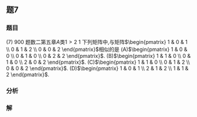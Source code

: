 ## 题7
### 题目
(7) 900 题数二第五章$A$类$1 > 2$
1 下列矩阵中,与矩阵$\begin{pmatrix} 1 & 0 & 1 \\ 0 & 1 & 2 \\ 0 & 0 & 2 \end{pmatrix}$相似的是
(A)$\begin{pmatrix} 1 & 0 & 0 \\ 0 & 1 & 0 \\ 0 & 2 & 2 \end{pmatrix}$. (B)$\begin{pmatrix} 1 & 1 & 0 \\ 0 & 1 & 0 \\ 2 & 0 & 2 \end{pmatrix}$. (C)$\begin{pmatrix} 1 & 1 & 0 \\ 0 & 1 & 2 \\ 0 & 0 & 2 \end{pmatrix}$. (D)$\begin{pmatrix} 1 & 0 & 1 \\ 2 & 1 & 2 \\ 1 & 1 & 2 \end{pmatrix}$.
### 分析

### 解